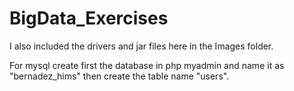 # BigData_Exercises

I also included the drivers and jar files here in the Images folder.

For mysql create first the database in php myadmin and name it as "bernadez_hims"
then create the table name "users".

